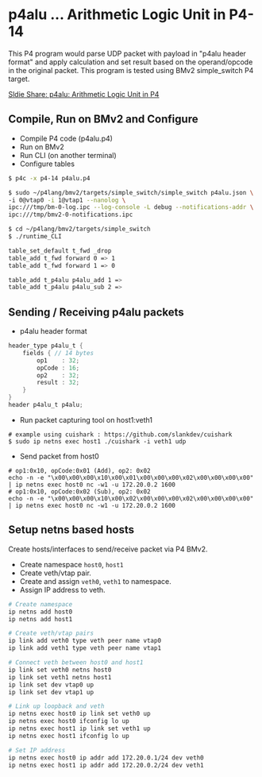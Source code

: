 # p4alu ... Arithmetic Logic Unit in P4-14

This P4 program would parse UDP packet with payload in "p4alu header format" and apply calculation and set result based on the operand/opcode in the original packet.
This program is tested using BMv2 simple_switch P4 target.

[Sldie Share: p4alu: Arithmetic Logic Unit in P4](https://www.slideshare.net/kentaroebisawa/p4alu-arithmetic-logic-unit-in-p4)

## Compile, Run on BMv2 and Configure

* Compile P4 code (p4alu.p4)
* Run on BMv2
* Run CLI (on another terminal)
* Configure tables

```bash
$ p4c -x p4-14 p4alu.p4

$ sudo ~/p4lang/bmv2/targets/simple_switch/simple_switch p4alu.json \
-i 0@vtap0 -i 1@vtap1 --nanolog \
ipc:///tmp/bm-0-log.ipc --log-console -L debug --notifications-addr \
ipc:///tmp/bmv2-0-notifications.ipc

$ cd ~/p4lang/bmv2/targets/simple_switch
$ ./runtime_CLI

table_set_default t_fwd _drop
table_add t_fwd forward 0 => 1
table_add t_fwd forward 1 => 0

table_add t_p4alu p4alu_add 1 =>
table_add t_p4alu p4alu_sub 2 =>
```

## Sending / Receiving p4alu packets

* p4alu header format

```c
header_type p4alu_t {
    fields { // 14 bytes
        op1    : 32;
        opCode : 16;
        op2    : 32;
        result : 32;
    }
}
header p4alu_t p4alu;
```

* Run packet capturing tool on host1:veth1
```
# example using cuishark : https://github.com/slankdev/cuishark
$ sudo ip netns exec host1 ./cuishark -i veth1 udp
```

* Send packet from host0
```
# op1:0x10, opCode:0x01 (Add), op2: 0x02
echo -n -e "\x00\x00\x00\x10\x00\x01\x00\x00\x00\x02\x00\x00\x00\x00" | ip netns exec host0 nc -w1 -u 172.20.0.2 1600
# op1:0x10, opCode:0x02 (Sub), op2: 0x02
echo -n -e "\x00\x00\x00\x10\x00\x02\x00\x00\x00\x02\x00\x00\x00\x00" | ip netns exec host0 nc -w1 -u 172.20.0.2 1600
```

## Setup netns based hosts

Create hosts/interfaces to send/receive packet via P4 BMv2.

* Create namespace `host0`, `host1`
* Create veth/vtap pair.
* Create and assign `veth0`, `veth1` to namespace.
* Assign IP address to veth.

```bash
# Create namespace
ip netns add host0
ip netns add host1

# Create veth/vtap pairs
ip link add veth0 type veth peer name vtap0
ip link add veth1 type veth peer name vtap1

# Connect veth between host0 and host1
ip link set veth0 netns host0
ip link set veth1 netns host1
ip link set dev vtap0 up
ip link set dev vtap1 up

# Link up loopback and veth
ip netns exec host0 ip link set veth0 up
ip netns exec host0 ifconfig lo up
ip netns exec host1 ip link set veth1 up
ip netns exec host1 ifconfig lo up

# Set IP address
ip netns exec host0 ip addr add 172.20.0.1/24 dev veth0
ip netns exec host1 ip addr add 172.20.0.2/24 dev veth1
```
